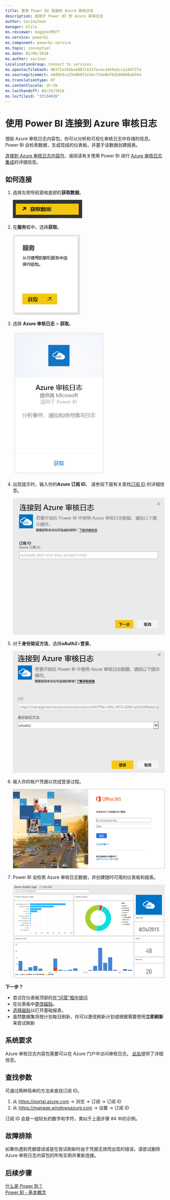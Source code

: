 ```yaml
---
title: 使用 Power BI 连接到 Azure 审核日志
description: 适用于 Power BI 的 Azure 审核日志
author: SarinaJoan
manager: kfile
ms.reviewer: maggiesMSFT
ms.service: powerbi
ms.component: powerbi-service
ms.topic: conceptual
ms.date: 02/06/2018
ms.author: sarinas
LocalizationGroup: Connect to services
ms.openlocfilehash: 903f2a345ba4d87cb217ececa459a3cca14d72fa
ms.sourcegitcommit: e8d924ca25e060f2e1bc753e8e762b88066a0344
ms.translationtype: HT
ms.contentlocale: zh-CN
ms.lasthandoff: 06/29/2018
ms.locfileid: "37134630"
---
```

# <a name="connect-to-azure-audit-logs-with-power-bi"></a>使用 Power BI 连接到 Azure 审核日志
借助 Azure 审核日志内容包，你可以分析和可视化审核日志中存储的信息。 Power BI 会检索数据，生成现成的仪表板，并基于该数据创建报表。

[连接到 Azure 审核日志内容包](https://app.powerbi.com/getdata/services/azure-audit-logs)，或阅读有关使用 Power BI 进行 [Azure 审核日志集成](https://powerbi.microsoft.com/integrations/azure-audit-logs)的详细信息。

## <a name="how-to-connect"></a>如何连接
1. 选择左侧导航窗格底部的**获取数据**。  
   
    ![](media/service-connect-to-azure-audit-logs/getdata.png)
2. 在**服务**框中，选择**获取**。  
   
    ![](media/service-connect-to-azure-audit-logs/services.png) 
3. 选择 **Azure 审核日志**  >  **获取**。  
   
   ![](media/service-connect-to-azure-audit-logs/azureauditlogs.png)
4. 出现提示时，输入你的**Azure 订阅 ID**。 请参阅下面有关查找[订阅 ID](#FindingParams) 的详细信息。   
   
    ![](media/service-connect-to-azure-audit-logs/parameters.png)
5. 对于**身份验证方法**，选择**oAuth2**\>**登录**。
   
    ![](media/service-connect-to-azure-audit-logs/creds.png)
6. 输入你的帐户凭据以完成登录过程。
   
    ![](media/service-connect-to-azure-audit-logs/login.png)
7. Power BI 会检索 Azure 审核日志数据，并创建随时可用的仪表板和报表。 
   
    ![](media/service-connect-to-azure-audit-logs/dashboard.png)

**下一步？**

* 尝试在仪表板顶部的[在“问答”框中提问](power-bi-q-and-a.md)
* 在仪表板中[更改磁贴](service-dashboard-edit-tile.md)。
* [选择磁贴](service-dashboard-tiles.md)以打开基础报表。
* 虽然数据集将按计划每日刷新，你可以更改刷新计划或根据需要使用**立即刷新**来尝试刷新

## <a name="system-requirements"></a>系统要求
Azure 审核日志内容包需要可以在 Azure 门户中访问审核日志。 [此处](https://azure.microsoft.com/documentation/articles/insights-debugging-with-events/)提供了详细信息。

<a name="FindingParams"></a>

## <a name="finding-parameters"></a>查找参数
可通过两种简单的方法来查找订阅 ID。

1. 从 https://portal.azure.com -&gt; 浏览 -&gt; 订阅 -&gt; 订阅 ID
2. 从 https://manage.windowsazure.com -&gt; 设置 -&gt; 订阅 ID

订阅 ID 会是一组较长的数字和字符，类似于上面步骤 \#4 中的示例。 

## <a name="troubleshooting"></a>故障排除
如果你遇到凭据错误或是在尝试刷新时由于凭据无效而出现的错误，请尝试删除 Azure 审核日志内容包的所有实例并重新连接。

## <a name="next-steps"></a>后续步骤
[什么是 Power BI？](power-bi-overview.md)  
[Power BI - 基本概念](service-basic-concepts.md)  

